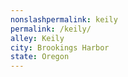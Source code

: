 ```yaml
---
﻿nonslashpermalink: keily
permalink: /keily/
alley: Keily
city: Brookings Harbor
state: Oregon
---
```

